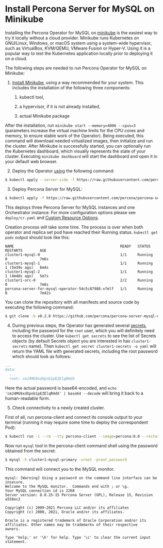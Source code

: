 # Install Percona Server for MySQL on Minikube

Installing the Percona Operator for MySQL on [minikube](https://github.com/kubernetes/minikube)
is the easiest way to try it locally without a cloud provider. Minikube runs
Kubernetes on GNU/Linux, Windows, or macOS system using a system-wide
hypervisor, such as VirtualBox, KVM/QEMU, VMware Fusion or Hyper-V. Using it is
a popular way to test the Kubernetes application locally prior to deploying it
on a cloud.

The following steps are needed to run Percona Operator for MySQL on Minikube:


1. [Install Minikube](https://kubernetes.io/docs/tasks/tools/install-minikube/),
using a way recommended for your system. This includes the installation of
the following three components:


    1. kubectl tool,


    2. a hypervisor, if it is not already installed,


    3. actual Minikube package

After the installation, run `minikube start --memory=4096 --cpus=3`
(parameters increase the virtual machine limits for the CPU cores and memory,
to ensure stable work of the Operator). Being executed, this command will
download needed virtualized images, then initialize and run the
cluster. After Minikube is successfully started, you can optionally run the
Kubernetes dashboard, which visually represents the state of your cluster.
Executing `minikube dashboard` will start the dashboard and open it in your
default web browser.


2. Deploy the Operator [using](https://kubernetes.io/docs/reference/using-api/server-side-apply/) the following command:

```bash
$ kubectl apply --server-side -f https://raw.githubusercontent.com/percona/percona-server-mysql-operator/v{{ release }}/deploy/bundle.yaml
```


3. Deploy Percona Server for MySQL:

```bash
$ kubectl apply -f https://raw.githubusercontent.com/percona/percona-server-mysql-operator/v{{ release }}/deploy/cr.yaml
```

This deploys three Percona Server for MySQL instances and one Orchestrator
instance. For more configuration options please see `deploy/cr.yaml` and
[Custom Resource Options](operator.md#operator-custom-resource-options).

Creation process will take some time. The process is over when both
operator and replica set pod have reached their Running status.
`kubectl get pods` output should look like this:

```text
NAME                                                 READY   STATUS    RESTARTS        AGE
cluster1-mysql-0                                     1/1     Running   0               7m6s
cluster1-mysql-1                                     1/1     Running   1 (5m39s ago)   6m4s
cluster1-mysql-2                                     1/1     Running   1 (4m40s ago)   5m7s
cluster1-orc-0                                       2/2     Running   0               7m6s
percona-server-for-mysql-operator-54c5c87988-xfmlf   1/1     Running   0               7m42s
```

You can clone the repository with all manifests and source code by executing the following command:

```bash
$ git clone -b v0.2.0 https://github.com/percona/percona-server-mysql-operator
```


4. During previous steps, the Operator has generated several [secrets](https://kubernetes.io/docs/concepts/configuration/secret/), including the
password for the `root` user, which you will definitely need to access the
cluster. Use `kubectl get secrets` to see the list of Secrets objects (by
default Secrets object you are interested in has `cluster1-secrets` name).
Then `kubectl get secret cluster1-secrets -o yaml` will return the YAML
file with generated secrets, including the root password which should look as
follows:

```yaml
...
data:
  ...
  root: cmJ4MG9xdXpnb1pEZElqRHdX
```

Here the actual password is base64-encoded, and
`echo 'cmJ4MG9xdXpnb1pEZElqRHdX' | base64 --decode` will bring it back to a
human-readable form.


5. Check connectivity to a newly created cluster.

First of all, run percona-client and connect its console output to your
terminal (running it may require some time to deploy the correspondent Pod):

```bash
$ kubectl run -i --rm --tty percona-client --image=percona:8.0 --restart=Never -- bash -il
```

Now run `mysql` tool in the percona-client command shell using the password
obtained from the secret:

```bash
$ mysql -h cluster1-mysql-primary -uroot -proot_password
```

This command will connect you to the MySQL monitor.

```text
mysql: [Warning] Using a password on the command line interface can be insecure.
Welcome to the MySQL monitor.  Commands end with ; or \g.
Your MySQL connection id is 2268
Server version: 8.0.25-15 Percona Server (GPL), Release 15, Revision a558ec2

Copyright (c) 2009-2021 Percona LLC and/or its affiliates
Copyright (c) 2000, 2021, Oracle and/or its affiliates.

Oracle is a registered trademark of Oracle Corporation and/or its
affiliates. Other names may be trademarks of their respective
owners.

Type 'help;' or '\h' for help. Type '\c' to clear the current input statement.
```
